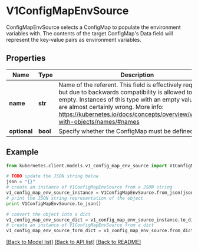 # V1ConfigMapEnvSource

ConfigMapEnvSource selects a ConfigMap to populate the environment variables with.  The contents of the target ConfigMap's Data field will represent the key-value pairs as environment variables.

## Properties

Name | Type | Description | Notes
------------ | ------------- | ------------- | -------------
**name** | **str** | Name of the referent. This field is effectively required, but due to backwards compatibility is allowed to be empty. Instances of this type with an empty value here are almost certainly wrong. More info: https://kubernetes.io/docs/concepts/overview/working-with-objects/names/#names | [optional] 
**optional** | **bool** | Specify whether the ConfigMap must be defined | [optional] 

## Example

```python
from kubernetes.client.models.v1_config_map_env_source import V1ConfigMapEnvSource

# TODO update the JSON string below
json = "{}"
# create an instance of V1ConfigMapEnvSource from a JSON string
v1_config_map_env_source_instance = V1ConfigMapEnvSource.from_json(json)
# print the JSON string representation of the object
print V1ConfigMapEnvSource.to_json()

# convert the object into a dict
v1_config_map_env_source_dict = v1_config_map_env_source_instance.to_dict()
# create an instance of V1ConfigMapEnvSource from a dict
v1_config_map_env_source_form_dict = v1_config_map_env_source.from_dict(v1_config_map_env_source_dict)
```
[[Back to Model list]](../README.md#documentation-for-models) [[Back to API list]](../README.md#documentation-for-api-endpoints) [[Back to README]](../README.md)


